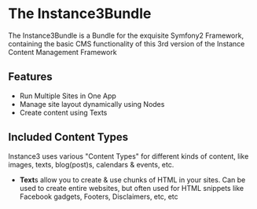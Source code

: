 # The Instance3Bundle
The Instance3Bundle is a Bundle for the exquisite Symfony2 Framework, containing the basic CMS functionality of this 3rd version of the Instance Content Management Framework

## Features
* Run Multiple Sites in One App
* Manage site layout dynamically using Nodes
* Create content using Texts

## Included Content Types
Instance3 uses various "Content Types" for different kinds of content, like images, texts, blog(post)s, calendars & events, etc.
* **Text**s allow you to create & use chunks of HTML in your sites. Can be used to create entire websites, but often used for HTML snippets like Facebook gadgets, Footers, Disclaimers, etc, etc
